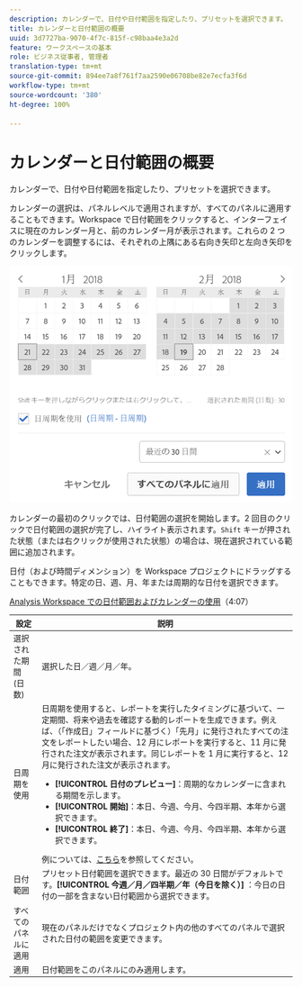 ```yaml
---
description: カレンダーで、日付や日付範囲を指定したり、プリセットを選択できます。
title: カレンダーと日付範囲の概要
uuid: 3d7727ba-9070-4f7c-815f-c98baa4e3a2d
feature: ワークスペースの基本
role: ビジネス従事者, 管理者
translation-type: tm+mt
source-git-commit: 894ee7a8f761f7aa2590e06708be82e7ecfa3f6d
workflow-type: tm+mt
source-wordcount: '380'
ht-degree: 100%

---
```



# カレンダーと日付範囲の概要

カレンダーで、日付や日付範囲を指定したり、プリセットを選択できます。

カレンダーの選択は、パネルレベルで適用されますが、すべてのパネルに適用することもできます。Workspace で日付範囲をクリックすると、インターフェイスに現在のカレンダー月と、前のカレンダー月が表示されます。これらの 2 つのカレンダーを調整するには、それぞれの上隅にある右向き矢印と左向き矢印をクリックします。

![カレンダー](assets/aw_calendar.png)

カレンダーの最初のクリックでは、日付範囲の選択を開始します。2 回目のクリックで日付範囲の選択が完了し、ハイライト表示されます。`Shift` キーが押された状態（または右クリックが使用された状態）の場合は、現在選択されている範囲に追加されます。

日付（および時間ディメンション）を Workspace プロジェクトにドラッグすることもできます。特定の日、週、月、年または周期的な日付を選択できます。

[Analysis Workspace での日付範囲およびカレンダーの使用](https://experienceleague.adobe.com/docs/analytics-learn/tutorials/analysis-workspace/calendar-and-date-ranges/using-dates-in-analysis-workspace.html?lang=ja-JP)（4:07）

| 設定 | 説明 |
|--- |--- |
| 選択された期間 (日数) | 選択した日／週／月／年。 |
| 日周期を使用 | 日周期を使用すると、レポートを実行したタイミングに基づいて、一定期間、将来や過去を確認する動的レポートを生成できます。例えば、（「作成日」フィールドに基づく）「先月」に発行されたすべての注文をレポートしたい場合、12 月にレポートを実行すると、11 月に発行された注文が表示されます。同じレポートを 1 月に実行すると、12 月に発行された注文が表示されます。<ul><li>**[!UICONTROL 日付のプレビュー]**：周期的なカレンダーに含まれる期間を示します。</li><li>**[!UICONTROL 開始]**：本日、今週、今月、今四半期、本年から選択できます。</li><li>**[!UICONTROL 終了]**：本日、今週、今月、今四半期、本年から選択できます。</li></ul>例については、[こちら](/help/analyze/analysis-workspace/components/calendar-date-ranges/custom-date-ranges.md)を参照してください。 |
| 日付範囲 | プリセット日付範囲を選択できます。最近の 30 日間がデフォルトです。**[!UICONTROL 今週／月／四半期／年（今日を除く）]** ：今日の日付の一部を含まない日付範囲から選択できます。 |
| すべてのパネルに適用 | 現在のパネルだけでなくプロジェクト内の他のすべてのパネルで選択された日付の範囲を変更できます。 |
| 適用 | 日付範囲をこのパネルにのみ適用します。 |
